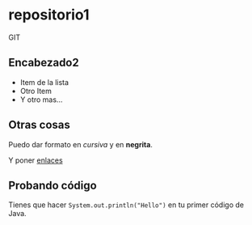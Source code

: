 # repositorio1
GIT

## Encabezado2

- Item de la lista
- Otro Item
- Y otro mas...

## Otras cosas

Puedo dar formato en *cursiva* y en **negrita**.

Y poner [enlaces](http://gregoriofer.com)

## Probando código

Tienes que hacer `System.out.println("Hello")`
en tu primer código de Java.